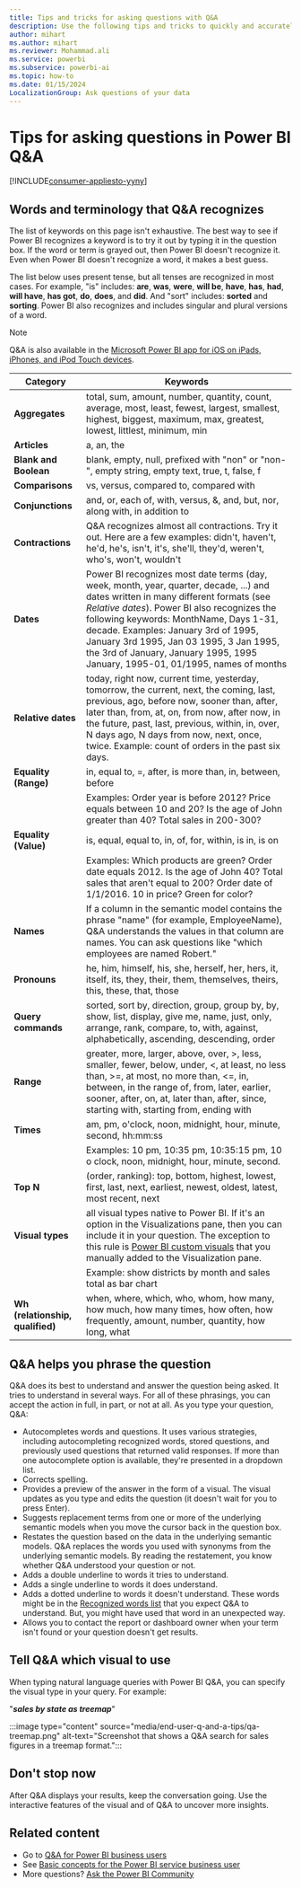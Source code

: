 ```yaml
---
title: Tips and tricks for asking questions with Q&A
description: Use the following tips and tricks to quickly and accurately ask questions with Q&A in the various Power BI apps.
author: mihart
ms.author: mihart
ms.reviewer: Mohammad.ali
ms.service: powerbi
ms.subservice: powerbi-ai
ms.topic: how-to
ms.date: 01/15/2024
LocalizationGroup: Ask questions of your data
---
```


# Tips for asking questions in Power BI Q&A

[!INCLUDE[consumer-appliesto-yyny](../includes/consumer-appliesto-yyny.md)]

## Words and terminology that Q&A recognizes

The list of keywords on this page isn't exhaustive. The best way to see if Power BI recognizes a keyword is to try it out by typing it in the question box. If the word or term is grayed out, then Power BI doesn't recognize it. Even when Power BI doesn't recognize a word, it makes a best guess. 

The list below uses present tense, but all tenses are recognized in most cases. For example, "is" includes: **are**, **was**, **were**, **will be**, **have**, **has**, **had**, **will have**, **has got**, **do**, **does**, and **did**. And "sort" includes: **sorted** and **sorting**. Power BI also recognizes and includes singular and plural versions of a word.

> [!NOTE]
> Q&A is also available in the [Microsoft Power BI app for iOS on iPads, iPhones, and iPod Touch devices](mobile/mobile-apps-ios-qna.md).

|Category  |Keywords  |
|---------|---------|
|**Aggregates**     | total, sum, amount, number, quantity, count, average, most, least, fewest, largest, smallest, highest, biggest, maximum, max, greatest, lowest, littlest, minimum, min          |
**Articles**     |  a, an, the              |
|**Blank and Boolean**     |   blank, empty, null, prefixed with "non" or "non-", empty string, empty text, true, t, false, f          |
|**Comparisons**     |   vs, versus, compared to, compared with            |
|**Conjunctions**     |  and, or, each of, with, versus, &, and, but, nor, along with, in addition to       |
|**Contractions**     |  Q&A recognizes almost all contractions. Try it out. Here are a few examples: didn't, haven't, he'd, he's, isn't, it's, she'll, they'd, weren't, who's, won't, wouldn't          |
|**Dates**     |       Power BI recognizes most date terms (day, week, month, year, quarter, decade, ...) and dates written in many different formats (see *Relative dates*). Power BI also recognizes the following keywords: MonthName, Days 1-31, decade. Examples: January 3rd of 1995, January 3rd 1995, Jan 03 1995, 3 Jan 1995, the 3rd of January, January 1995, 1995 January, 1995-01, 01/1995, names of months         |
|**Relative dates**     |   today, right now, current time, yesterday, tomorrow, the current, next, the coming, last, previous, ago, before now, sooner than, after, later than, from, at, on, from now, after now, in the future, past, last, previous, within, in, over, N days ago, N days from now, next, once, twice. Example: count of orders in the past six days.  |
|**Equality (Range)**     |   in, equal to, =, after, is more than, in, between, before  |
|  |Examples: Order year is before 2012? Price equals between 10 and 20? Is the age of John greater than 40? Total sales in 200-300?              |
|**Equality (Value)**     |   is, equal, equal to, in, of, for, within, is in, is on |
|   | Examples: Which products are green? Order date equals 2012. Is the age of John 40? Total sales that aren't equal to 200? Order date of 1/1/2016. 10 in price? Green for color?              |
|**Names**     |       If a column in the semantic model contains the phrase "name" (for example, EmployeeName), Q&A understands the values in that column are names. You can ask questions like "which employees are named Robert."          |
|**Pronouns**  | he, him, himself, his, she, herself, her, hers, it, itself, its, they, their, them, themselves, theirs, this, these, that, those|
|**Query commands**     |    sorted, sort by, direction, group, group by, by, show, list, display, give me, name, just, only, arrange, rank, compare, to, with, against, alphabetically, ascending, descending, order             |
|**Range**     |      greater, more, larger, above, over, >, less, smaller, fewer, below, under, <,  at least, no less than, >=, at most, no more than, <=, in, between, in the range of, from, later, earlier, sooner, after, on, at, later than, after, since, starting with, starting from, ending with           |
|**Times**  |am, pm, o'clock, noon, midnight, hour, minute, second, hh:mm:ss  |
|  |  Examples: 10 pm, 10:35 pm, 10:35:15 pm, 10 o clock, noon, midnight, hour, minute, second.  |
|**Top N**     |     (order, ranking): top, bottom, highest, lowest, first, last, next, earliest, newest, oldest, latest, most recent, next            |
|**Visual types**     |  all visual types native to Power BI. If it's an option in the Visualizations pane, then you can include it in your question. The exception to this rule is [Power BI custom visuals](../developer/visuals/develop-power-bi-visuals.md) that you manually added to the Visualization pane.  |
|  |  Example: show districts by month and sales total as bar chart               |
|**Wh (relationship, qualified)**  | when, where, which, who, whom, how many, how much, how many times, how often, how frequently, amount, number, quantity, how long, what                |

## Q&A helps you phrase the question

Q&A does its best to understand and answer the question being asked. It tries to understand in several ways. For all of these phrasings, you can accept the action in full, in part, or not at all. As you type your question, Q&A:

- Autocompletes words and questions. It uses various strategies, including autocompleting recognized words, stored questions, and previously used questions that returned valid responses. If more than one autocomplete option is available, they're presented in a dropdown list.
- Corrects spelling.
- Provides a preview of the answer in the form of a visual. The visual updates as you type and edits the question (it doesn't wait for you to press Enter).
- Suggests replacement terms from one or more of the underlying semantic models when you move the cursor back in the question box.
- Restates the question based on the data in the underlying semantic models. Q&A replaces the words you used with synonyms from the underlying semantic models. By reading the restatement, you know whether Q&A understood your question or not.
- Adds a double underline to words it tries to understand.
- Adds a single underline to words it does understand.
- Adds a dotted underline to words it doesn't understand. These words might be in the [Recognized words list](#words-and-terminology-that-qa-recognizes) that you expect Q&A to understand. But, you might have used that word in an unexpected way. 
- Allows you to contact the report or dashboard owner when your term isn't found or your question doesn't get results.

## Tell Q&A which visual to use

When typing natural language queries with Power BI Q&A, you can specify the visual type in your query. For example:

"***sales by state as treemap***"

:::image type="content" source="media/end-user-q-and-a-tips/qa-treemap.png" alt-text="Screenshot that shows a Q&A search for sales figures in a treemap format.":::

## Don't stop now

After Q&A displays your results, keep the conversation going. Use the interactive features of the visual and of Q&A to uncover more insights.

## Related content

- Go to [Q&A for Power BI business users](end-user-q-and-a.md)  
- See [Basic concepts for the Power BI service business user](end-user-basic-concepts.md)  
- More questions? [Ask the Power BI Community](https://community.powerbi.com/)

